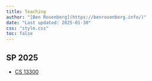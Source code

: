 ```yaml
---
title: Teaching
author: "[Ben Rosenberg](https://benrosenberg.info/)"
date: "Last updated: 2025-01-30"
css: "style.css"
toc: false
---
```


## SP 2025

- [CS 13300](https://benrosenberg.info/teaching/sp25/csci13300.html)

